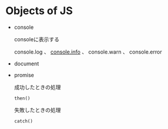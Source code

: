 # Objects of JS

- console
    
    consoleに表示する
    
    console.log 、 [console.info](http://console.info/) 、 console.warn 、 console.error
    
- document
- promise
    
    成功したときの処理
    
    `then()`
    
    失敗したときの処理
    
    `catch()`
